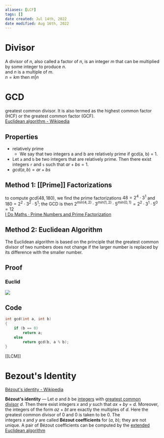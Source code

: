 ```yaml
---
aliases: [LCF]
tags: [] 
date created: Jul 14th, 2022
date modified: Aug 16th, 2022
---
```

# Divisor
A divisor of *n*, also called a factor of *n*, is an integer *m* that can be multiplied by some integer to produce *n*.  
and *n* is a multiple of *m*.  
$n = km$ then $m | n$ 

# GCD
greatest common divisor. It is also termed as the highest common factor (HCF) or the greatest common factor (GCF).  
[Euclidean algorithm - Wikipedia](https://en.wikipedia.org/wiki/Euclidean_algorithm)

## Properties
- relatively prime
	- We say that two integers a and b are relatively prime if gcd(a, b) = 1.
- Let `a` and `b` be two integers that are relatively prime. Then there exist integers `r` and `s` such that $ar + bs = 1$.
- $gcd(a, b) = ar + bs$

## Method 1: [[Prime]] Factorizations
to compute $gcd(48, 180)$, we find the prime factorizations $48 = 2^4 \cdot 3^1$ and $180 = 2^2 \cdot 3^2 \cdot 5^1$; the GCD is then $2^{min(4,2)} · 3^{min(1,2)} · 5^{min(0,1)} = 2^2 · 3^1 · 5^0 = 12$  
[I Do Maths · Prime Numbers and Prime Factorization](https://www.idomaths.com/primefactors.php)

## Method 2: Euclidean Algorithm
The Euclidean algorithm is based on the principle that the greatest common divisor of two numbers does not change if the larger number is replaced by its difference with the smaller number.

## Proof
### Euclid
![](https://img.ynchen.me/2022/07/d10227041ae56557de562a6ac57a315d.jpg)

## Code

```c
int gcd(int a, int b)
{
	if (b == 0)
		return a;
	else
		return gcd(b, a % b);
}
```

[[LCM]]

# Bezout's Identity
[Bézout's identity - Wikipedia](https://en.wikipedia.org/wiki/B%C3%A9zout's_identity?utm_source=pocket_mylist#Proof)

**Bézout's identity** — Let _a_ and _b_ be [integers](https://en.wikipedia.org/wiki/Integer "Integer") with [greatest common divisor](https://en.wikipedia.org/wiki/Greatest_common_divisor "Greatest common divisor") _d_. Then there exist integers _x_ and _y_ such that _ax_ + _by_ = _d_. Moreover, the integers of the form _az_ + _bt_ are exactly the multiples of _d_.
Here the greatest common divisor of 0 and 0 is taken to be 0. The integers _x_ and _y_ are called **Bézout coefficients** for (_a_, _b_); they are not unique. A pair of Bézout coefficients can be computed by the [extended Euclidean algorithm](https://en.wikipedia.org/wiki/Extended_Euclidean_algorithm "Extended Euclidean algorithm")